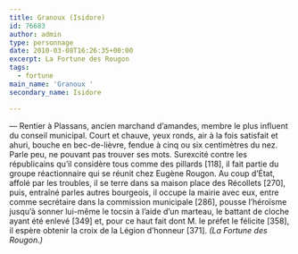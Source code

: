 ```yaml
---
title: Granoux (Isidore)
id: 76683
author: admin
type: personnage
date: 2010-03-08T16:26:35+00:00
excerpt: La Fortune des Rougon
tags:
  - fortune
main_name: 'Granoux '
secondary_name: Isidore

---
```

— Rentier à Plassans, ancien marchand d&rsquo;amandes, membre le plus influent du conseil municipal. Court et chauve, yeux ronds, air à la fois satisfait et ahuri, bouche en bec-de-lièvre, fendue à cinq ou six centimètres du nez. Parle peu, ne pouvant pas trouver ses mots. Surexcité contre les républicains qu&rsquo;il considère tous comme des pillards [118], il fait partie du groupe réactionnaire qui se réunit chez Eugène Rougon. Au coup d&rsquo;État, affolé par les troubles, il se terre dans sa maison place des Récollets [270], puis, entraîné parles autres bourgeois, il occupe la mairie avec eux, entre comme secrétaire dans la commission municipale [286], pousse l&rsquo;héroïsme jusqu&rsquo;à sonner lui-même le tocsin à l&rsquo;aide d&rsquo;un marteau, le battant de cloche ayant été enlevé [349] et, pour ce haut fait dont M. le préfet le félicite [358], il espère obtenir la croix de la Légion d&rsquo;honneur [371]. _(La Fortune des Rougon.)_
